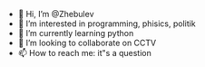 - 👋 Hi, I’m @Zhebulev
- 👀 I’m interested in programming, phisics, politik
- 🌱 I’m currently learning python
- 💞️ I’m looking to collaborate on CCTV
- 📫 How to reach me: it"s a question

<!---
Zhebulev/Zhebulev is a ✨ special ✨ repository because its `README.md` (this file) appears on your GitHub profile.
You can click the Preview link to take a look at your changes.
--->

